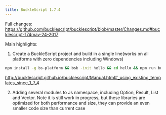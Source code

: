 ```yaml
---
title: BuckleScript 1.7.4
---
```


Full changes: https://github.com/bucklescript/bucklescript/blob/master/Changes.md#bucklescript-174may-24-2017

Main highlights:

1. Create a BuckleScript project and build in a single line(works on all platforms with zero dependencies including Windows)


```sh
npm install -g bs-platform && bsb -init hello && cd hello && npm run build
```

http://bucklescript.github.io/bucklescript/Manual.html#_using_existing_templates_since_1_7_4


2. Adding several modules to Js namespace, including Option, Result, List and Vector.
Note it is still work in progress, but these libraries are optimized for both performance and size, they can provide an even smaller code size than current case
